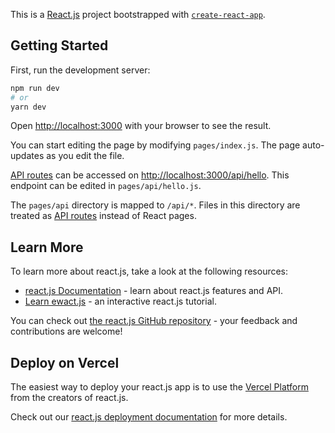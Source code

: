 This is a [React.js](https://react.org/) project bootstrapped with [`create-react-app`](https://github.com/vercel/React.js/tree/canary/packages/create-next-app).

## Getting Started

First, run the development server:

```bash
npm run dev
# or
yarn dev
```

Open [http://localhost:3000](http://localhost:3000) with your browser to see the result.

You can start editing the page by modifying `pages/index.js`. The page auto-updates as you edit the file.

[API routes](https://react.org/docs/api-routes/introduction) can be accessed on [http://localhost:3000/api/hello](http://localhost:3000/api/hello). This endpoint can be edited in `pages/api/hello.js`.

The `pages/api` directory is mapped to `/api/*`. Files in this directory are treated as [API routes](https://react.org/docs/api-routes/introduction) instead of React pages.

## Learn More

To learn more about react.js, take a look at the following resources:

- [react.js Documentation](https://react.org/docs) - learn about react.js features and API.
- [Learn ewact.js](https://react.org/learn) - an interactive react.js tutorial.

You can check out [the react.js GitHub repository](https://github.com/vercel/react.js/) - your feedback and contributions are welcome!

## Deploy on Vercel

The easiest way to deploy your react.js app is to use the [Vercel Platform](https://vercel.com/new?utm_medium=default-template&filter=react.js&utm_source=create-react-app&utm_campaign=create-react-app-readme) from the creators of react.js.

Check out our [react.js deployment documentation](https://react.org/docs/deployment) for more details.
